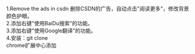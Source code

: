 1.Remove the ads in csdn 删除CSDN的广告，自动点击"阅读更多"，修改背景颜色护眼。        
2.添加右键"使用BaiDu搜索"的功能。         
3.添加右键"使用Google翻译"的功能。        
4.安装：git clone    
       chrome扩展中心添加     
